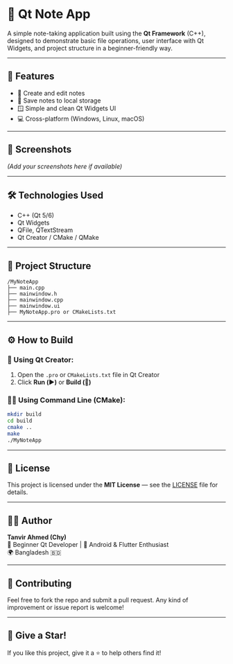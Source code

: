 # 📝 Qt Note App

A simple note-taking application built using the **Qt Framework** (C++), designed to demonstrate basic file operations, user interface with Qt Widgets, and project structure in a beginner-friendly way.

---

## 🚀 Features

- 🧾 Create and edit notes
- 💾 Save notes to local storage
- 🪟 Simple and clean Qt Widgets UI
- 💻 Cross-platform (Windows, Linux, macOS)

---

## 📸 Screenshots

*(Add your screenshots here if available)*

---

## 🛠️ Technologies Used

- C++ (Qt 5/6)
- Qt Widgets
- QFile, QTextStream
- Qt Creator / CMake / QMake

---

## 📂 Project Structure

```
/MyNoteApp
├── main.cpp
├── mainwindow.h
├── mainwindow.cpp
├── mainwindow.ui
├── MyNoteApp.pro or CMakeLists.txt
```

---

## ⚙️ How to Build

### 🔧 Using Qt Creator:
1. Open the `.pro` or `CMakeLists.txt` file in Qt Creator
2. Click **Run (▶️)** or **Build (🔨)**

### 🧑‍💻 Using Command Line (CMake):
```bash
mkdir build
cd build
cmake ..
make
./MyNoteApp
```

---

## 📃 License

This project is licensed under the **MIT License** — see the [LICENSE](LICENSE) file for details.

---

## 🙋‍♂️ Author

**Tanvir Ahmed (Chy)**  
💼 Beginner Qt Developer | 📱 Android & Flutter Enthusiast  
🌍 Bangladesh 🇧🇩  

---

## 🤝 Contributing

Feel free to fork the repo and submit a pull request. Any kind of improvement or issue report is welcome!

---

## 🌟 Give a Star!

If you like this project, give it a ⭐️ to help others find it!
